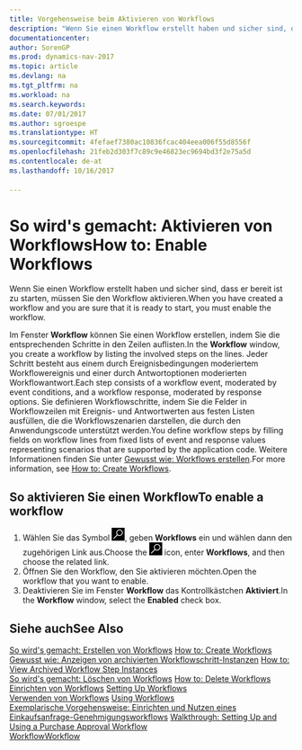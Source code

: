 ```yaml
---
title: Vorgehensweise beim Aktivieren von Workflows
description: "Wenn Sie einen Workflow erstellt haben und sicher sind, dass er bereit ist zu starten, müssen Sie den Workflow aktivieren."
documentationcenter: 
author: SorenGP
ms.prod: dynamics-nav-2017
ms.topic: article
ms.devlang: na
ms.tgt_pltfrm: na
ms.workload: na
ms.search.keywords: 
ms.date: 07/01/2017
ms.author: sgroespe
ms.translationtype: HT
ms.sourcegitcommit: 4fefaef7380ac10836fcac404eea006f55d8556f
ms.openlocfilehash: 21feb2d303f7c89c9e46823ec9694bd3f2e75a5d
ms.contentlocale: de-at
ms.lasthandoff: 10/16/2017

---
```

# <a name="how-to-enable-workflows"></a><span data-ttu-id="14c6a-103">So wird's gemacht: Aktivieren von Workflows</span><span class="sxs-lookup"><span data-stu-id="14c6a-103">How to: Enable Workflows</span></span>
<span data-ttu-id="14c6a-104">Wenn Sie einen Workflow erstellt haben und sicher sind, dass er bereit ist zu starten, müssen Sie den Workflow aktivieren.</span><span class="sxs-lookup"><span data-stu-id="14c6a-104">When you have created a workflow and you are sure that it is ready to start, you must enable the workflow.</span></span>  

 <span data-ttu-id="14c6a-105">Im Fenster **Workflow** können Sie einen Workflow erstellen, indem Sie die entsprechenden Schritte in den Zeilen auflisten.</span><span class="sxs-lookup"><span data-stu-id="14c6a-105">In the **Workflow** window, you create a workflow by listing the involved steps on the lines.</span></span> <span data-ttu-id="14c6a-106">Jeder Schritt besteht aus einem durch Ereignisbedingungen moderiertem Workflowereignis und einer durch Antwortoptionen moderierten Workflowantwort.</span><span class="sxs-lookup"><span data-stu-id="14c6a-106">Each step consists of a workflow event, moderated by event conditions, and a workflow response, moderated by response options.</span></span> <span data-ttu-id="14c6a-107">Sie definieren Workflowschritte, indem Sie die Felder in Workflowzeilen mit Ereignis- und Antwortwerten aus festen Listen ausfüllen, die die Workflowszenarien darstellen, die durch den Anwendungscode unterstützt werden.</span><span class="sxs-lookup"><span data-stu-id="14c6a-107">You define workflow steps by filling fields on workflow lines from fixed lists of event and response values representing scenarios that are supported by the application code.</span></span> <span data-ttu-id="14c6a-108">Weitere Informationen finden Sie unter [Gewusst wie: Workflows erstellen](across-how-to-create-workflows.md).</span><span class="sxs-lookup"><span data-stu-id="14c6a-108">For more information, see [How to: Create Workflows](across-how-to-create-workflows.md).</span></span>  

## <a name="to-enable-a-workflow"></a><span data-ttu-id="14c6a-109">So aktivieren Sie einen Workflow</span><span class="sxs-lookup"><span data-stu-id="14c6a-109">To enable a workflow</span></span>  
1.  <span data-ttu-id="14c6a-110">Wählen Sie das Symbol ![Nach Seite oder Bericht suchen](media/ui-search/search_small.png "Symbol Nach Seite oder Bericht suchen"), geben **Workflows** ein und wählen dann den zugehörigen Link aus.</span><span class="sxs-lookup"><span data-stu-id="14c6a-110">Choose the ![Search for Page or Report](media/ui-search/search_small.png "Search for Page or Report icon") icon, enter **Workflows**, and then choose the related link.</span></span>  
2.  <span data-ttu-id="14c6a-111">Öffnen Sie den Workflow, den Sie aktivieren möchten.</span><span class="sxs-lookup"><span data-stu-id="14c6a-111">Open the workflow that you want to enable.</span></span>  
3.  <span data-ttu-id="14c6a-112">Deaktivieren Sie im Fenster **Workflow** das Kontrollkästchen **Aktiviert**.</span><span class="sxs-lookup"><span data-stu-id="14c6a-112">In the **Workflow** window, select the **Enabled** check box.</span></span>  

## <a name="see-also"></a><span data-ttu-id="14c6a-113">Siehe auch</span><span class="sxs-lookup"><span data-stu-id="14c6a-113">See Also</span></span>  
 <span data-ttu-id="14c6a-114">[So wird's gemacht: Erstellen von Workflows](across-how-to-create-workflows.md) </span><span class="sxs-lookup"><span data-stu-id="14c6a-114">[How to: Create Workflows](across-how-to-create-workflows.md) </span></span>  
 <span data-ttu-id="14c6a-115">[Gewusst wie: Anzeigen von archivierten Workflowschritt-Instanzen](across-how-to-view-archived-workflow-step-instances.md) </span><span class="sxs-lookup"><span data-stu-id="14c6a-115">[How to: View Archived Workflow Step Instances](across-how-to-view-archived-workflow-step-instances.md) </span></span>  
 <span data-ttu-id="14c6a-116">[So wird's gemacht: Löschen von Workflows](across-how-to-delete-workflows.md) </span><span class="sxs-lookup"><span data-stu-id="14c6a-116">[How to: Delete Workflows](across-how-to-delete-workflows.md) </span></span>  
 <span data-ttu-id="14c6a-117">[Einrichten von Workflows](across-set-up-workflows.md) </span><span class="sxs-lookup"><span data-stu-id="14c6a-117">[Setting Up Workflows](across-set-up-workflows.md) </span></span>  
 <span data-ttu-id="14c6a-118">[Verwenden von Workflows](across-use-workflows.md) </span><span class="sxs-lookup"><span data-stu-id="14c6a-118">[Using Workflows](across-use-workflows.md) </span></span>  
 <span data-ttu-id="14c6a-119">[Exemplarische Vorgehensweise: Einrichten und Nutzen eines Einkaufsanfrage-Genehmigungsworkflows](walkthrough-setting-up-and-using-a-purchase-approval-workflow.md) </span><span class="sxs-lookup"><span data-stu-id="14c6a-119">[Walkthrough: Setting Up and Using a Purchase Approval Workflow](walkthrough-setting-up-and-using-a-purchase-approval-workflow.md) </span></span>  
 [<span data-ttu-id="14c6a-120">Workflow</span><span class="sxs-lookup"><span data-stu-id="14c6a-120">Workflow</span></span>](across-workflow.md)   

